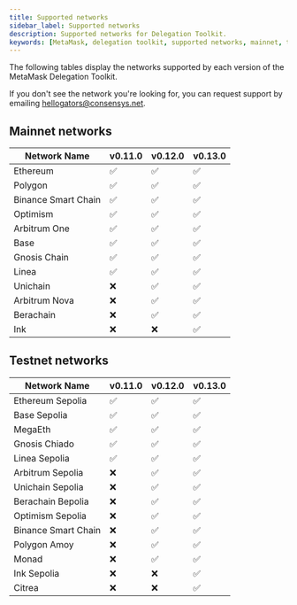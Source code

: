 ```yaml
---
title: Supported networks
sidebar_label: Supported networks
description: Supported networks for Delegation Toolkit.
keywords: [MetaMask, delegation toolkit, supported networks, mainnet, testnet]
---
```


The following tables display the networks supported by each version of the MetaMask Delegation Toolkit.

If you don't see the network you're looking for, you can request support by emailing hellogators@consensys.net.

## Mainnet networks

| Network Name        | v0.11.0 | v0.12.0 | v0.13.0 |
| ------------------- | ------- | ------- | ------- |
| Ethereum            | ✅      | ✅      | ✅      |
| Polygon             | ✅      | ✅      | ✅      |
| Binance Smart Chain | ✅      | ✅      | ✅      |
| Optimism            | ✅      | ✅      | ✅      |
| Arbitrum One        | ✅      | ✅      | ✅      |
| Base                | ✅      | ✅      | ✅      |
| Gnosis Chain        | ✅      | ✅      | ✅      |
| Linea               | ✅      | ✅      | ✅      |
| Unichain            | ❌      | ✅      | ✅      |
| Arbitrum Nova       | ❌      | ✅      | ✅      |
| Berachain           | ❌      | ✅      | ✅      |
| Ink                 | ❌      | ❌      | ✅      |

## Testnet networks

| Network Name                | v0.11.0 | v0.12.0 | v0.13.0 |
| --------------------------- | ------- | ------- | ------- |
| Ethereum Sepolia            | ✅      | ✅      | ✅      |
| Base Sepolia                | ✅      | ✅      | ✅      |
| MegaEth                     | ✅      | ✅      | ✅      |
| Gnosis Chiado               | ✅      | ✅      | ✅      |
| Linea Sepolia               | ✅      | ✅      | ✅      |
| Arbitrum Sepolia            | ❌      | ✅      | ✅      |
| Unichain Sepolia            | ❌      | ✅      | ✅      |
| Berachain Bepolia           | ❌      | ✅      | ✅      |
| Optimism Sepolia            | ❌      | ✅      | ✅      |
| Binance Smart Chain         | ❌      | ✅      | ✅      |
| Polygon Amoy                | ❌      | ✅      | ✅      |
| Monad                       | ❌      | ✅      | ✅      |
| Ink Sepolia                 | ❌      | ❌      | ✅      | 
| Citrea                      | ❌      | ❌      | ✅      |
